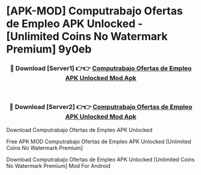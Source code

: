 # [APK-MOD] Computrabajo Ofertas de Empleo APK Unlocked - [Unlimited Coins No Watermark Premium] 9y0eb



<div align="center">
<h3>🔴 Download [Server1] 👉👉 <a href="https://momento.my/?title=Computrabajo_Ofertas_de_Empleo_APK_Unlocked">Computrabajo Ofertas de Empleo APK Unlocked Mod Apk</a></h3><br>

<h3>🔴 Download [Server2] 👉👉 <a href="https://momento.my/?title=Computrabajo_Ofertas_de_Empleo_APK_Unlocked">Computrabajo Ofertas de Empleo APK Unlocked Mod Apk</a></h3>
</div>



Download Computrabajo Ofertas de Empleo APK Unlocked 

Free APK MOD Computrabajo Ofertas de Empleo APK Unlocked [Unlimited Coins No Watermark Premium]

Download Computrabajo Ofertas de Empleo APK Unlocked [Unlimited Coins No Watermark Premium] Mod For Android
